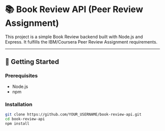 # 📚 Book Review API (Peer Review Assignment)

This project is a simple Book Review backend built with Node.js and Express. It fulfills the IBM/Coursera Peer Review Assignment requirements.

---

## 🚀 Getting Started

### Prerequisites
- Node.js
- npm

### Installation
```bash
git clone https://github.com/YOUR_USERNAME/book-review-api.git
cd book-review-api
npm install